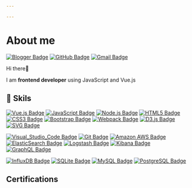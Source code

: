 ```yaml
---

---
```


# About me


[![Blogger Badge](https://img.shields.io/badge/-Blog-FF5722?style=flat-square&logo=Blogger&logoColor=white)](https://seungwoo321.github.io/)
[![GitHub Badge](https://img.shields.io/badge/-GitHub-181717?style=flat&logo=GitHub&logoColor=white)](https://github.com/Seungwoo321)
[![Gmail Badge](https://img.shields.io/badge/-seungwoo321@gmail.com-EA4335?style=flat-square&logo=Gmail&logoColor=white)](mailto:seungwoo321@gmail.com)

Hi there👋 

I am **frontend developer** using JavaScript and Vue.js



## 💪 Skils
[![Vue.js Badge](https://img.shields.io/badge/-Vue.js-41B883?style=flat-square&logo=Vue.js&logoColor=white)]()
[![JavaScript Badge](https://img.shields.io/badge/-JavaScript-F7DF1E?style=flat-square&logo=JavaScript&logoColor=white)]()
[![Node.js Badge](https://img.shields.io/badge/-Node.js-339933?style=flat-square&logo=Node.js&logoColor=white)]()
[![HTML5 Badge](https://img.shields.io/badge/-HTML5-E34F26?style=flat-square&logo=HTML5&logoColor=white)]()
[![CSS3 Badge](https://img.shields.io/badge/-CSS3-1572B6?style=flat-square&logo=CSS3&logoColor=white)]()
[![Bootstrap Badge](https://img.shields.io/badge/-Bootstrap-7952B3?style=flat-square&logo=Bootstrap&logoColor=white)]()
[![Webpack Badge](https://img.shields.io/badge/-Webpack-8DD6F9?style=flat-square&logo=Webpack&logoColor=white)]()
[![D3.js Badge](https://img.shields.io/badge/-D3.js-FFB13B?style=flat-square&logo=D3.js&logoColor=white)]()
[![SVG Badge](https://img.shields.io/badge/-SVG-F9A03C?style=flat-square&logo=SVG&logoColor=white)]()

[![Visual_Studio_Code Badge](https://img.shields.io/badge/-Visual_Studio_Code-007ACC?style=flat&logo=VisualStudioCode&logoColor=white)]()
[![Git Badge](https://img.shields.io/badge/-Git-F05032?style=flat&logo=Git&logoColor=white)]()
[![Amazon AWS Badge](https://img.shields.io/badge/-Amazon_AWS-232F3E?style=flat&logo=AmazonAWS&logoColor=white)]()
[![ElasticSearch Badge](https://img.shields.io/badge/-ElasticSearch-005571?style=flat&logo=ElasticSearch&logoColor=white)]()
[![Logstash Badge](https://img.shields.io/badge/-Logstash-005571?style=flat&logo=Logstash&logoColor=white)]()
[![Kibana Badge](https://img.shields.io/badge/-Kibana-005571?style=flat&logo=Kibana&logoColor=white)]()
[![GraphQL Badge](https://img.shields.io/badge/-GraphQL-E434AA?style=flat-square&logo=GraphQL&logoColor=white)]()

[![InfluxDB Badge](https://img.shields.io/badge/-InfluxDB-22ADF6?style=flat-square&logo=InfluxDB&logoColor=white)]()
[![SQLite Badge](https://img.shields.io/badge/-SQLite-003B57?style=flat&logo=SQLite&logoColor=white)]()
[![MySQL Badge](https://img.shields.io/badge/-MySQL-4479A1?style=flat&logo=MySQL&logoColor=white)]()
[![PostgreSQL Badge](https://img.shields.io/badge/-PostgreSQL-4169E1?style=flat&logo=PostgreSQL&logoColor=white)]()


<!-- ## I did
* **Megazone Cloud** 2018.08 ~ present
* **Megazone** 2015.02 ~ 2018.07 -->


## Certifications
<div style="display:block;content:'';clear:both;padding:0.5rem;"></div>
<div
    data-iframe-width="150"
    data-iframe-height="270"
    data-share-badge-id="3a1147d3-61a2-4c44-bb43-8f5d502fec0e"
    data-share-badge-host="https://www.credly.com">
</div>
<script type="text/javascript" async src="//cdn.credly.com/assets/utilities/embed.js"></script>
<div 
    data-iframe-width="150"
    data-iframe-height="270"
    data-share-badge-id="a7028ea2-c50c-4444-90d7-9c0b124253a1"
    data-share-badge-host="https://www.credly.com">
</div>
<script type="text/javascript" async src="//cdn.credly.com/assets/utilities/embed.js"></script>




<!-- [![AWS Certified Solutions Architect – Associate](https://images.credly.com/size/340x340/images/4bc21d8b-4afe-4fbd-9a90-a9de8bf7b240/AWS-SolArchitect-Associate-2020.png)](https://www.credly.com/badges/a7028ea2-c50c-4444-90d7-9c0b124253a1/public_url)
[![AWS Certified Developer – Associate](https://images.credly.com/size/340x340/images/598f6ac6-2dbd-4394-8ae4-943b2f4c43ea/AWS-Developer-Associate-2020.png)](https://www.credly.com/badges/3a1147d3-61a2-4c44-bb43-8f5d502fec0e/public_url) -->

